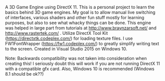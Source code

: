A 3D Game Engine using DirectX 11.
This is a personal project to learn the basics behind 3D game engines.
My goal is to allow manual live switching of interfaces, various shaders and other fun stuff mostly for learning purposes, but also to see what whacky things can be done.
This engine was helped in large part from tutorials at http://www.braynzarsoft.net/ and http://www.rastertek.com/ .
Utilize DirectX Tool Kit (https://directxtk.codeplex.com/) for loading texture files.
I use FW1FontWrapper (https://fw1.codeplex.com/) to greatly simplify writing text to the screen. 
Created in Visual Studio 2015 on Windows 10.



Note: Backwards compatibility was not taken into consideration when creating this!
I seriously doubt this will work if you are not running DirectX 11 with a compatible gfx card.
Also, Windows 10 is recommended (Windows 8.1 should be ok??)